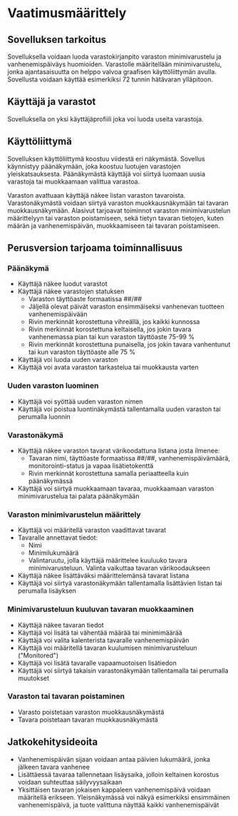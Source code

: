 # Vaatimusmäärittely

## Sovelluksen tarkoitus

Sovelluksella voidaan luoda varastokirjanpito varaston minimivarustelu ja vanhenemispäiväys huomioiden. Varastolle määritellään minimivarustelu, jonka ajantasaisuutta on helppo valvoa graafisen käyttöliittymän avulla. Sovellusta voidaan käyttää esimerkiksi 72 tunnin hätävaran ylläpitoon.

## Käyttäjä ja varastot

Sovelluksella on yksi käyttäjäprofiili joka voi luoda useita varastoja.

## Käyttöliittymä

Sovelluksen käyttöliittymä koostuu viidestä eri näkymästä. Sovellus käynnistyy päänäkymään, joka koostuu luotujen varastojen yleiskatsauksesta. Päänäkymästä käyttäjä voi siirtyä luomaan uusia varastoja tai muokkaamaan valittua varastoa. 

Varaston avattuaan käyttäjä näkee listan varaston tavaroista. Varastonäkymästä voidaan siirtyä varaston muokkausnäkymään tai tavaran muokkausnäkymään. Alasivut tarjoavat toiminnot varaston minimivarustelun määrittelyyn tai varaston poistamiseen, sekä tietyn tavaran tietojen, kuten määrän ja vanhenemispäivän, muokkaamiseen tai tavaran poistamiseen.

## Perusversion tarjoama toiminnallisuus

### Päänäkymä
- Käyttäjä näkee luodut varastot
- Käyttäjä näkee varastojen statuksen
  - Varaston täyttöaste formaatissa ##/##
  - Jäljellä olevat päivät varaston ensimmäiseksi vanhenevan tuotteen vanhenemispäivään
  - Rivin merkinnät korostettuna vihreällä, jos kaikki kunnossa
  - Rivin merkinnät korostettuna keltaisella, jos jokin tavara vanhenemassa pian tai kun varaston täyttöaste 75-99 % 
  - Rivin merkinnät korostettuna punaisella, jos jokin tavara vanhentunut tai kun varaston täyttöaste alle 75 %
- Käyttäjä voi luoda uuden varaston
- Käyttäjä voi avata varaston tarkastelua tai muokkausta varten

### Uuden varaston luominen
- Käyttäjä voi syöttää uuden varaston nimen
- Käyttäjä voi poistua luontinäkymästä tallentamalla uuden varaston tai perumalla luonnin

### Varastonäkymä
- Käyttäjä näkee varaston tavarat värikoodattuna listana josta ilmenee:
  - Tavaran nimi, täyttöaste formaatissa ##/##, vanhenemispäivämäärä, monitorointi-status ja vapaa lisätietokenttä
  - Rivin merkinnät korostettuna samalla periaatteella kuin päänäkymässä
- Käyttäjä voi siirtyä muokkaamaan tavaraa, muokkaamaan varaston minimivarustelua tai palata päänäkymään

### Varaston minimivarustelun määrittely
- Käyttäjä voi määritellä varaston vaadittavat tavarat
- Tavaralle annettavat tiedot:
  - Nimi
  - Minimilukumäärä
  - Valintaruutu, jolla käyttäjä määrittelee kuuluuko tavara minimivarusteluun. Valinta vaikuttaa tavaran värikoodaukseen
- Käyttäjä näkee lisättäväksi määrittelemänsä tavarat listana
- Käyttäjä voi siirtyä varastonäkymään tallentamalla lisättävien listan tai perumalla lisäyksen

### Minimivarusteluun kuuluvan tavaran muokkaaminen
- Käyttäjä näkee tavaran tiedot
- Käyttäjä voi lisätä tai vähentää määrää tai minimimäärää
- Käyttäjä voi valita kalenterista tavaralle vanhenemispäivän
- Käyttäjä voi määritellä tavaran kuulumisen minimivarusteluun ("Monitored")
- Käyttäjä voi lisätä tavaralle vapaamuotoisen lisätiedon
- Käyttäjä voi siirtyä takaisin varastonäkymään tallentamalla tai perumalla muutokset

### Varaston tai tavaran poistaminen
- Varasto poistetaan varaston muokkausnäkymästä
- Tavara poistetaan tavaran muokkausnäkymästä

## Jatkokehitysideoita

- Vanhenemispäivän sijaan voidaan antaa päivien lukumäärä, jonka jälkeen tavara vanhenee
- Lisättäessä tavaraa tallennetaan lisäysaika, jolloin keltainen korostus voidaan suhteuttaa säilyvyysaikaan
- Yksittäisen tavaran jokaisen kappaleen vanhenemispäivä voidaan määritellä erikseen. Yleisnäkymässä voi näkyä esimerkiksi ensimmäinen vanhenemispäivä, ja tuote valittuna näyttää kaikki vanhenemispäivät
